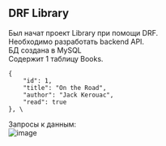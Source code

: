## DRF Library
Был начат проект Library при помощи DRF. \
Необходимо разработать backend API. \
БД создана в MySQL \
Содержит 1 таблицу Books.

    {
        "id": 1,
        "title": "On the Road",
        "author": "Jack Kerouac",
        "read": true
    }, \
Запросы к данным: \
![image](https://github.com/user-attachments/assets/bd1e6179-c09c-4a59-b526-43b7fcfcc025)
